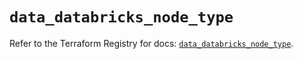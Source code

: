 # `data_databricks_node_type`

Refer to the Terraform Registry for docs: [`data_databricks_node_type`](https://registry.terraform.io/providers/databricks/databricks/1.58.0/docs/data-sources/node_type).
